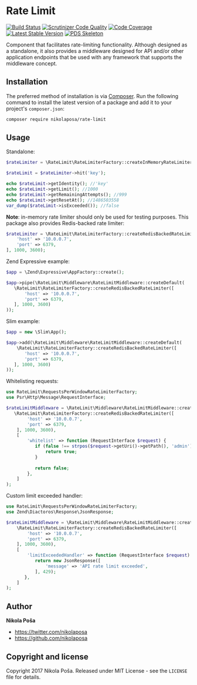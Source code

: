 # Rate Limit

[![Build Status](https://travis-ci.org/nikolaposa/rate-limit.svg?branch=master)](https://travis-ci.org/nikolaposa/rate-limit)
[![Scrutinizer Code Quality](https://scrutinizer-ci.com/g/nikolaposa/rate-limit/badges/quality-score.png?b=master)](https://scrutinizer-ci.com/g/nikolaposa/rate-limit/?branch=master)
[![Code Coverage](https://scrutinizer-ci.com/g/nikolaposa/rate-limit/badges/coverage.png?b=master)](https://scrutinizer-ci.com/g/nikolaposa/rate-limit/?branch=master)
[![Latest Stable Version](https://poser.pugx.org/nikolaposa/rate-limit/v/stable)](https://packagist.org/packages/nikolaposa/rate-limit)
[![PDS Skeleton](https://img.shields.io/badge/pds-skeleton-blue.svg)](https://github.com/php-pds/skeleton)

Component that facilitates rate-limiting functionality. Although designed as a standalone, it also provides a middleware designed for API and/or other application endpoints that be used with any framework that supports the middleware concept.

## Installation

The preferred method of installation is via [Composer](http://getcomposer.org/). Run the following
command to install the latest version of a package and add it to your project's `composer.json`:

```bash
composer require nikolaposa/rate-limit
```

## Usage

Standalone:

```php
$rateLimiter = \RateLimit\RateLimiterFactory::createInMemoryRateLimiter(1000, 3600);

$rateLimit = $rateLimiter->hit('key');

echo $rateLimit->getIdentity(); //'key'
echo $rateLimit->getLimit(); //1000
echo $rateLimit->getRemainingAttempts(); //999
echo $rateLimit->getResetAt(); //1486503558
var_dump($rateLimit->isExceeded()); //false
```

**Note**: in-memory rate limiter should only be used for testing purposes. This package also provides Redis-backed rate limiter:

```php
$rateLimiter = \RateLimit\RateLimiterFactory::createRedisBackedRateLimiter([
    'host' => '10.0.0.7',
    'port' => 6379,
], 1000, 3600);
```

Zend Expressive example:

```php
$app = \Zend\Expressive\AppFactory::create();

$app->pipe(\RateLimit\Middleware\RateLimitMiddleware::createDefault(
   \RateLimit\RateLimiterFactory::createRedisBackedRateLimiter([
       'host' => '10.0.0.7',
       'port' => 6379,
   ], 1000, 3600)
));
```

Slim example:

```php
$app = new \Slim\App();

$app->add(\RateLimit\Middleware\RateLimitMiddleware::createDefault(
    \RateLimit\RateLimiterFactory::createRedisBackedRateLimiter([
       'host' => '10.0.0.7',
       'port' => 6379,
   ], 1000, 3600)
));
```

Whitelisting requests:

```php
use RateLimit\RequestsPerWindowRateLimiterFactory;
use Psr\Http\Message\RequestInterface;

$rateLimitMiddleware = \RateLimit\Middleware\RateLimitMiddleware::createDefault(
   \RateLimit\RateLimiterFactory::createRedisBackedRateLimiter([
        'host' => '10.0.0.7',
        'port' => 6379,
    ], 1000, 3600),
    [
        'whitelist' => function (RequestInterface $request) {
           if (false !== strpos($request->getUri()->getPath(), 'admin')) {
               return true;
           }
         
           return false;
        },
    ]
);
```

Custom limit exceeded handler:

```php
use RateLimit\RequestsPerWindowRateLimiterFactory;
use Zend\Diactoros\Response\JsonResponse;

$rateLimitMiddleware = \RateLimit\Middleware\RateLimitMiddleware::createDefault(
    \RateLimit\RateLimiterFactory::createRedisBackedRateLimiter([
        'host' => '10.0.0.7',
        'port' => 6379,
    ], 1000, 3600),
    [
        'limitExceededHandler' => function (RequestInterface $request) {
           return new JsonResponse([
               'message' => 'API rate limit exceeded',
           ], 429);
       },
    ]
);
```

## Author

**Nikola Poša**

* https://twitter.com/nikolaposa
* https://github.com/nikolaposa

## Copyright and license

Copyright 2017 Nikola Poša. Released under MIT License - see the `LICENSE` file for details.
